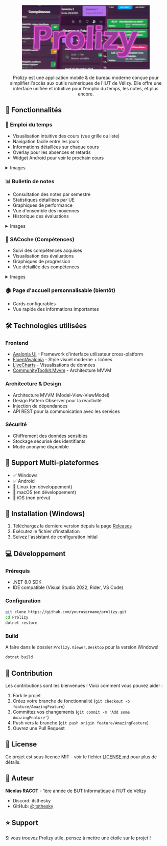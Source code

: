 <div align="center">
<img src="Screenshots/banner.png" alt="Prolizy Main Interface Screenshot" width="400"/>

Prolizy est une application mobile & de bureau moderne conçue pour simplifier l'accès aux outils numériques de l'IUT de Vélizy. Elle offre une interface unifiée et intuitive pour l'emploi du temps, les notes, et plus encore.
</div>

## 🌟 Fonctionnalités

### 📅 Emploi du temps
- Visualisation intuitive des cours (vue grille ou liste)
- Navigation facile entre les jours
- Informations détaillées sur chaque cours
- Overlay pour les absences et retards
- Widget Android pour voir le prochain cours

<details>
<summary>Images</summary>
<div align="center">
<img src="Screenshots/edt1.png" alt="EDT Screenshot" width="400"/>
<img src="Screenshots/edt2.png" alt="EDT Screenshot" width="400"/>
</div>
</details>

### 📊 Bulletin de notes
- Consultation des notes par semestre
- Statistiques détaillées par UE
- Graphiques de performance
- Vue d'ensemble des moyennes
- Historique des évaluations

<details>
<summary>Images</summary>
<div align="center">
<img src="Screenshots/bulletin1.png" alt="Bulletin Screenshot" width="400"/>
<img src="Screenshots/bulletin2.png" alt="Bulletin Screenshot" width="400"/>
<img src="Screenshots/bulletin3.png" alt="Bulletin Screenshot" width="400"/>
</div>
</details>

### 🎯 SACoche (Compétences)
- Suivi des compétences acquises
- Visualisation des évaluations
- Graphiques de progression
- Vue détaillée des compétences

<details>
<summary>Images</summary>
<div align="center">
<img src="Screenshots/sacoche1.png" alt="SACoche Screenshot" width="400"/>
<img src="Screenshots/sacoche2.png" alt="SACoche Screenshot" width="400"/>
</div>
</details>

### 🏠 Page d'accueil personnalisable (bientôt)
- Cards configurables
- Vue rapide des informations importantes

## 🛠 Technologies utilisées

### Frontend
- [Avalonia UI](https://avaloniaui.net/) - Framework d'interface utilisateur cross-platform
- [FluentAvalonia](https://github.com/amwx/FluentAvalonia) - Style visuel moderne + Icônes
- [LiveCharts](https://github.com/beto-rodriguez/LiveCharts2) - Visualisations de données
- [CommunityToolkit.Mvvm](https://github.com/CommunityToolkit/dotnet) - Architecture MVVM

### Architecture & Design
- Architecture MVVM (Model-View-ViewModel)
- Design Pattern Observer pour la réactivité
- Injection de dépendances
- API REST pour la communication avec les services

### Sécurité
- Chiffrement des données sensibles
- Stockage sécurisé des identifiants
- Mode anonyme disponible

## 📱 Support Multi-plateformes
- ✅ Windows
- ✅ Android
- 🚧 Linux (en développement)
- 🚧 macOS (en développement)
- 🚫 iOS (non prévu)

## 🚀 Installation (Windows)
1. Téléchargez la dernière version depuis la page [Releases](https://github.com/ItsTheSky/Prolizy/releases)
2. Exécutez le fichier d'installation
3. Suivez l'assistant de configuration initial

## 💻 Développement

### Prérequis
- .NET 8.0 SDK
- IDE compatible (Visual Studio 2022, Rider, VS Code)

### Configuration
```bash
git clone https://github.com/yourusername/prolizy.git
cd Prolizy
dotnet restore
```

### Build
A faire dans le dossier `Prolizy.Viewer.Desktop` pour la version Windows!
```bash
dotnet build
```

## 🤝 Contribution
Les contributions sont les bienvenues ! Voici comment vous pouvez aider :
1. Fork le projet
2. Créez votre branche de fonctionnalité (`git checkout -b feature/AmazingFeature`)
3. Committez vos changements (`git commit -m 'Add some AmazingFeature'`)
4. Push vers la branche (`git push origin feature/AmazingFeature`)
5. Ouvrez une Pull Request

## 📝 License
Ce projet est sous licence MIT - voir le fichier [LICENSE.md](LICENSE.md) pour plus de détails.

## 👤 Auteur
**Nicolas RACOT** - 1ère année de BUT Informatique à l'IUT de Vélizy
- Discord: itsthesky
- GitHub: [@itsthesky](https://github.com/itsthesky)

## ⭐️ Support
Si vous trouvez Prolizy utile, pensez à mettre une étoile sur le projet !
